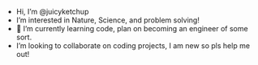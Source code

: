 - Hi, I’m @juicyketchup
- I’m interested in Nature, Science, and problem solving!
- 🌱 I’m currently learning code, plan on becoming an engineer of some sort.
-  I’m looking to collaborate on coding projects, I am new so pls help me out!

<!---
juicyketchup/juicyketchup is a ✨ special ✨ repository because its `README.md` (this file) appears on your GitHub profile.
You can click the Preview link to take a look at your changes.
--->
